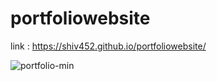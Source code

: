 # portfoliowebsite

link :  https://shiv452.github.io/portfoliowebsite/

![portfolio-min](https://user-images.githubusercontent.com/48632755/230566759-f63f2446-bb96-4169-98f1-e16fbf01fced.png)
